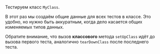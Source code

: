 Тестируем класс `MyClass`.

В этот раз мы создаём общие данные для всех тестов в классе. Это удобно, но нужно быть аккуратным, 
когда дело касается общих изменяемых типов данных.

Обратите внимание, что вызов **классового** метода `setUpClass` идёт до вызова первого теста, аналогично `tearDownClass` 
после последнего теста. 

